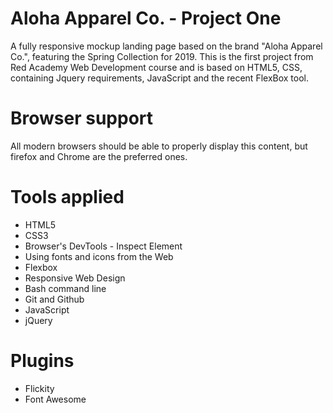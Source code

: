 # Aloha Apparel Co. - Project One

A fully responsive mockup landing page based on the brand "Aloha Apparel Co.", featuring the Spring Collection for 2019. This is the first project from Red Academy Web Development course and is based on HTML5, CSS, containing Jquery requirements, JavaScript and the recent FlexBox tool. 

# Browser support

All modern browsers should be able to properly display this content, but firefox and Chrome are the preferred ones.

# Tools applied

- HTML5
- CSS3
- Browser's DevTools - Inspect Element
- Using fonts and icons from the Web
- Flexbox
- Responsive Web Design
- Bash command line
- Git and Github
- JavaScript
- jQuery

# Plugins

- Flickity 
- Font Awesome

